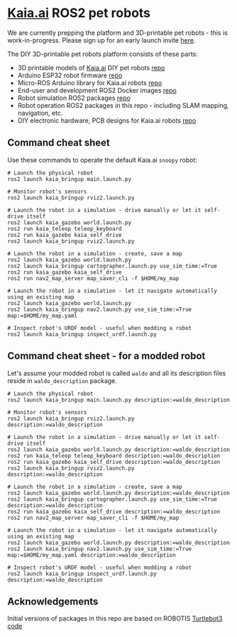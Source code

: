 # [Kaia.ai](https://kaia.ai) ROS2 pet robots

We are currently prepping the platform and 3D-printable pet robots - this is work-in-progress.
Please sign up for an early launch invite [here](https://remake.ai).

The DIY 3D-printable pet robots platform consists of these parts:
- 3D printable models of [Kaia.ai](https://kaia.ai) DIY pet robots [repo](https://github.com/kaiaai/3d_printables)
- Arduino ESP32 robot firmware [repo](https://github.com/kaiaai/arduino_fw/)
- Micro-ROS Arduino library for Kaia.ai robots [repo](https://github.com/kaiaai/micro_ros_arduino_kaia/)
- End-user and development ROS2 Docker images [repo](https://github.com/kaiaai/docker/)
- Robot simulation ROS2 packages [repo](https://github.com/kaiaai/kaia_simulations/)
- Robot operation ROS2 packages in this repo - including SLAM mapping, navigation, etc.
- DIY electronic hardware, PCB designs for Kaia.ai robots [repo](https://github.com/kaiaai/electronics/)

## Command cheat sheet
Use these commands to operate the default Kaia.ai `snoopy` robot:
```
# Launch the physical robot
ros2 launch kaia_bringup main.launch.py

# Monitor robot's sensors
ros2 launch kaia_bringup rviz2.launch.py

# Launch the robot in a simulation - drive manually or let it self-drive itself
ros2 launch kaia_gazebo world.launch.py
ros2 run kaia_teleop teleop_keyboard
ros2 run kaia_gazebo kaia_self_drive
ros2 launch kaia_bringup rviz2.launch.py

# Launch the robot in a simulation - create, save a map
ros2 launch kaia_gazebo world.launch.py
ros2 launch kaia_bringup cartographer.launch.py use_sim_time:=True
ros2 run kaia_gazebo kaia_self_drive
ros2 run nav2_map_server map_saver_cli -f $HOME/my_map

# Launch the robot in a simulation - let it navigate automatically using an existing map
ros2 launch kaia_gazebo world.launch.py
ros2 launch kaia_bringup nav2.launch.py use_sim_time:=True map:=$HOME/my_map.yaml

# Inspect robot's URDF model - useful when modding a robot
ros2 launch kaia_bringup inspect_urdf.launch.py
```

## Command cheat sheet - for a modded robot
Let's assume your modded robot is called `waldo` and all its description files reside
in `waldo_description` package.
```
# Launch the physical robot
ros2 launch kaia_bringup main.launch.py description:=waldo_description

# Monitor robot's sensors
ros2 launch kaia_bringup rviz2.launch.py description:=waldo_description

# Launch the robot in a simulation - drive manually or let it self-drive itself
ros2 launch kaia_gazebo world.launch.py description:=waldo_description
ros2 run kaia_teleop teleop_keyboard description:=waldo_description
ros2 run kaia_gazebo kaia_self_drive description:=waldo_description
ros2 launch kaia_bringup rviz2.launch.py description:=waldo_description

# Launch the robot in a simulation - create, save a map
ros2 launch kaia_gazebo world.launch.py description:=waldo_description
ros2 launch kaia_bringup cartographer.launch.py use_sim_time:=True description:=waldo_description
ros2 run kaia_gazebo kaia_self_drive description:=waldo_description
ros2 run nav2_map_server map_saver_cli -f $HOME/my_map

# Launch the robot in a simulation - let it navigate automatically using an existing map
ros2 launch kaia_gazebo world.launch.py description:=waldo_description
ros2 launch kaia_bringup nav2.launch.py use_sim_time:=True map:=$HOME/my_map.yaml description:=waldo_description

# Inspect robot's URDF model - useful when modding a robot
ros2 launch kaia_bringup inspect_urdf.launch.py description:=waldo_description
```

## Acknowledgements
Initial versions of packages in this repo are based on ROBOTIS
[Turtlebot3 code](https://github.com/ROBOTIS-GIT/turtlebot3)
